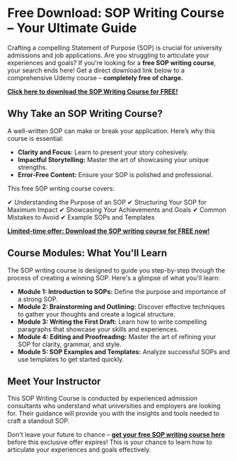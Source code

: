 # Free Download: SOP Writing Course – Your Ultimate Guide

Crafting a compelling Statement of Purpose (SOP) is crucial for university admissions and job applications. Are you struggling to articulate your experiences and goals? If you're looking for a **free SOP writing course**, your search ends here! Get a direct download link below to a comprehensive Udemy course – **completely free of charge.**

[**Click here to download the SOP Writing Course for FREE!**](https://udemywork.com/sop-writing-course)

## Why Take an SOP Writing Course?

A well-written SOP can make or break your application. Here’s why this course is essential:

*   **Clarity and Focus:** Learn to present your story cohesively.
*   **Impactful Storytelling:** Master the art of showcasing your unique strengths.
*   **Error-Free Content:** Ensure your SOP is polished and professional.

This free SOP writing course covers:

✔ Understanding the Purpose of an SOP
✔ Structuring Your SOP for Maximum Impact
✔ Showcasing Your Achievements and Goals
✔ Common Mistakes to Avoid
✔ Example SOPs and Templates

[**Limited-time offer: Download the SOP writing course for FREE now!**](https://udemywork.com/sop-writing-course)

## Course Modules: What You'll Learn

The SOP writing course is designed to guide you step-by-step through the process of creating a winning SOP. Here's a glimpse of what you'll learn:

*   **Module 1: Introduction to SOPs:** Define the purpose and importance of a strong SOP.
*   **Module 2: Brainstorming and Outlining:** Discover effective techniques to gather your thoughts and create a logical structure.
*   **Module 3: Writing the First Draft:** Learn how to write compelling paragraphs that showcase your skills and experiences.
*   **Module 4: Editing and Proofreading:** Master the art of refining your SOP for clarity, grammar, and style.
*   **Module 5: SOP Examples and Templates:** Analyze successful SOPs and use templates to get started quickly.

## Meet Your Instructor

This SOP Writing Course is conducted by experienced admission consultants who understand what universities and employers are looking for. Their guidance will provide you with the insights and tools needed to craft a standout SOP.

Don't leave your future to chance – **[get your free SOP writing course here](https://udemywork.com/sop-writing-course)** before this exclusive offer expires! This is your chance to learn how to articulate your experiences and goals effectively.

